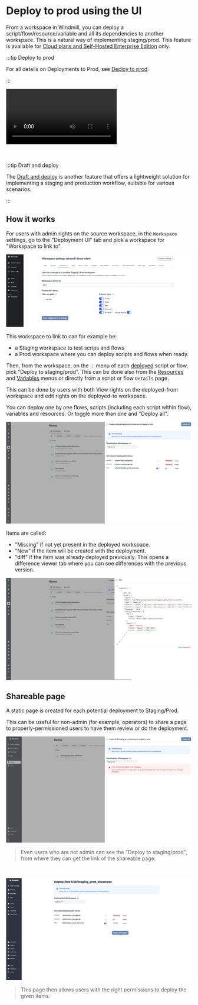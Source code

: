 # Deploy to prod using the UI

From a workspace in Windmill, you can deploy a script/flow/resource/variable and all its dependencies to another workspace. This is a natural way of implementing staging/prod. This feature is available for [Cloud plans and Self-Hosted Enterprise Edition](/pricing) only.

:::tip Deploy to prod

For all details on Deployments to Prod, see [Deploy to prod](../../advanced/12_deploy_to_prod/index.mdx).

:::

<video
    className="border-2 rounded-xl object-cover w-full h-full dark:border-gray-800"
    controls
    id="main-video"
    src="/videos/staging_prod.mp4"
/>

<br/>

:::tip Draft and deploy

The [Draft and deploy](../0_draft_and_deploy/index.mdx) is another feature that offers a lightweight solution for implementing a staging and production workflow, suitable for various scenarios.

:::

## How it works

For users with admin rights on the source workspace, in the `Workspace` settings, go to the "Deployment UI" tab and pick a workspace for "Workspace to link to".

![Link to a workspace](./workspace_to_link_to.png 'Link to a workspace')

This workspace to link to can for example be:

- a Staging workspace to test scrips and flows
- a Prod workspace where you can deploy scripts and flows when ready.

Then, from the workspace, on the `⋮` menu of each [deployed](../0_draft_and_deploy/index.mdx#deployed-version) script or flow, pick "Deploy to staging/prod". This can be done also from the [Resources](../3_resources_and_types/index.mdx) and [Variables](../2_variables_and_secrets/index.mdx) menus or directly from a script or flow `Details` page.

This can be done by users with both View rights on the deployed-from workspace and edit rights on the deployed-to workspace.

You can deploy one by one flows, scripts (including each script within flow), variables and resources. Or toggle more than one and "Deploy all".

![Deploy to staging/prod](./deploy_to_staging_prod.png.webp 'Deploy to staging/prod')

Items are called:

- "Missing" if not yet present in the deployed workspace.
- "New" if the item will be created with the deployment.
- "diff" if the item was already deployed previously. This opens a difference viewer tab where you can see differences with the previous version.

![Diff menu](./diff_menu.png.webp 'Diff menu')

## Shareable page

A static page is created for each potential deployment to Staging/Prod.

This can be useful for non-admin (for example, operators) to share a page to properly-permissioned users to have them review or do the deployment.

![Shareable link](./shareable_link.png.webp 'Shareable link')

> Even users who are not admin can see the "Deploy to staging/prod", from where they can get the link of the shareable page.

<br/>

![Shareable page](./shareable_page.png.webp 'Shareable page')

> This page then allows users with the right permissions to deploy the given items.
